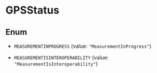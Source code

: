 
# GPSStatus

## Enum


* `MEASUREMENTINPROGRESS` (value: `"MeasurementInProgress"`)

* `MEASUREMENTISINTEROPERABILITY` (value: `"MeasurementIsInteroperability"`)



